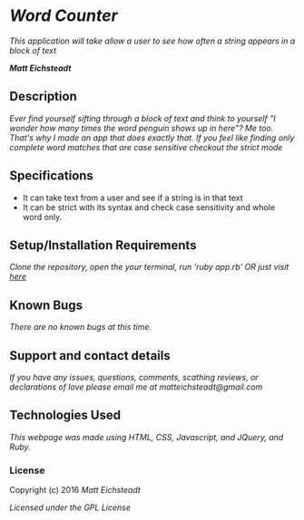 # _Word Counter_

_This application will take allow a user to see how often a string appears in a block of text_

_**Matt Eichsteadt**_

## Description

_Ever find yourself sifting through a block of text and think to yourself "I wonder how many times the word penguin shows up in here"? Me too. That's why I made an app that does exactly that. If you feel like finding only complete word matches that are case sensitive checkout the strict mode_

## Specifications

* It can take text from a user and see if a string is in that text
* It can be strict with its syntax and check case sensitivity and whole word only.

## Setup/Installation Requirements

_Clone the repository,_
_open the your terminal,_
_run 'ruby app.rb'_
_OR_
_just visit [here](https://polar-depths-87515.herokuapp.com/)_

## Known Bugs

_There are no known bugs at this time._

## Support and contact details

_If you have any issues, questions, comments, scathing reviews, or declarations of love please email me at matteichsteadt@gmail.com_

## Technologies Used

_This webpage was made using HTML, CSS, Javascript, and JQuery, and Ruby._

### License

Copyright (c) 2016 _Matt Eichsteadt_

*Licensed under the GPL License*
